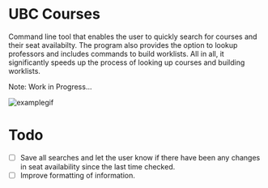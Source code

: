 # UBC Courses
Command line tool that enables the user to quickly search for courses and their seat availabilty. The program also provides the option to lookup professors and includes commands to build worklists. All in all, it significantly speeds up the process of looking up courses and building worklists.

Note: Work in Progress...

![examplegif](https://github.com/kumarpit/seats-available/blob/main/gifs/gif.gif)

# Todo
- [ ] Save all searches and let the user know if there have been any changes in seat availability since the last time checked.
- [ ] Improve formatting of information.
